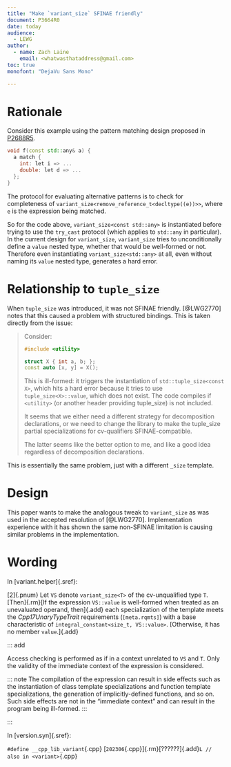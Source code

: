 ```yaml
---
title: "Make `variant_size` SFINAE friendly"
document: P3664R0
date: today
audience:
  - LEWG
author:
  - name: Zach Laine
    email: <whatwasthataddress@gmail.com>
toc: true
monofont: "DejaVu Sans Mono"

---
```


# Rationale

Consider this example using the pattern matching design proposed in
[P2688R5](https://www.open-std.org/jtc1/sc22/wg21/docs/papers/2025/p2688r5.html).

```cpp
void f(const std::any& a) {
  a match {
    int: let i => ...
    double: let d => ...
  };
}
```

The protocol for evaluating alternative patterns is to check for completeness
of `variant_size<remove_reference_t<decltype((e))>>`, where `e` is the
expression being matched.

So for the code above, `variant_size<const std::any>` is instantiated before
trying to use the `try_cast` protocol (which applies to `std::any` in
particular).  In the current design for `variant_size`, `variant_size` tries
to unconditionally define a `value` nested type, whether that would be
well-formed or not.  Therefore even instantiating `variant_size<std::any>` at
all, even without naming its `value` nested type, generates a hard error.

# Relationship to `tuple_size`

When `tuple_size` was introduced, it was not SFINAE friendly.  [@LWG2770]
notes that this caused a problem with structured bindings.  This is taken
directly from the issue:

> Consider:
>
> ```c++
> #include <utility>
>
> struct X { int a, b; };
> const auto [x, y] = X();
> ```
>
> This is ill-formed: it triggers the instantiation of `std::tuple_size<const X>`,
> which hits a hard error because it tries to use `tuple_size<X>::value`, which
> does not exist. The code compiles if `<utility>` (or another header providing
> tuple_size) is not included.
>
> It seems that we either need a different strategy for decomposition
> declarations, or we need to change the library to make the tuple_size partial
> specializations for cv-qualifiers SFINAE-compatible.
>
> The latter seems like the better option to me, and like a good idea regardless
> of decomposition declarations.

This is essentially the same problem, just with a different `_size` template.

# Design

This paper wants to make the analogous tweak to `variant_size` as was used in
the accepted resolution of [@LWG2770].  Implementation experience with it has
shown the same non-SFINAE limitation is causing similar problems in the
implementation.

# Wording

In [variant.helper]{.sref}:

[2]{.pnum} Let `VS` denote `variant_size<T>` of the cv-unqualified type `T`. [Then]{.rm}[If the expression `VS::value` is well-formed when treated as an unevaluated operand, then]{.add} each specialization of the template meets the *Cpp17UnaryTypeTrait* requirements (`[meta.rqmts]`) with a base characteristic of `integral_constant<size_t, VS::value>`.
[Otherwise, it has no member `value`.]{.add}

::: add

Access checking is performed as if in a context unrelated to `VS` and `T`. Only the validity of the immediate context of the expression is considered.

::: note
The compilation of the expression can result in side effects such as the instantiation of class template specializations and function template specializations, the generation of implicitly-defined functions, and so on. Such side effects are not in the “immediate context” and can result in the program being ill-formed.
:::

:::

In [version.syn]{.sref}:

`#define __cpp_lib_variant`{.cpp}                           [`202306`{.cpp}]{.rm}[??????]{.add}`L // also in <variant>`{.cpp}